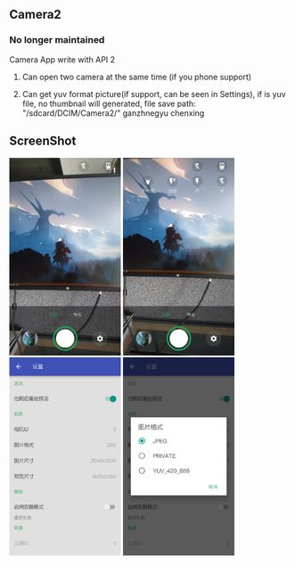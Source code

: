 ## Camera2

### No longer maintained

Camera App write with API 2

1. Can open two camera at the same time (if you phone support)

2. Can get yuv format picture(if support, can be seen in Settings), if is yuv file, no thumbnail will generated, file save path: "/sdcard/DCIM/Camera2/"
ganzhnegyu
chenxing
## ScreenShot

<img width="200" src="./img/intro_1.png"></img>
<img width="200" src="./img/intro_2.png"></img>
<img width="200" src="./img/intro_3.png"></img>
<img width="200" src="./img/intro_4.png"></img>


